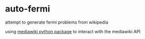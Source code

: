 # auto-fermi
attempt to generate fermi problems from wikipedia

using [mediawiki python package](https://github.com/barrust/mediawiki) to interact with the mediawiki API

